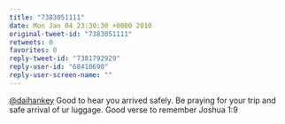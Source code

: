 ```yaml
---
title: "7383051111"
date: Mon Jan 04 23:30:30 +0000 2010
original-tweet-id: "7383051111"
retweets: 0
favorites: 0
reply-tweet-id: "7381792929"
reply-user-id: "68410690"
reply-user-screen-name: ""
---
```

<a href="https://twitter.com/daihankey">@daihankey</a> Good to hear you arrived safely. Be praying for your trip and safe arrival of ur luggage. Good verse to remember Joshua 1:9
